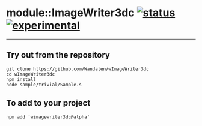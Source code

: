 
# module::ImageWriter3dc  [![status](https://github.com/Wandalen/wImageWriter3dc/workflows/publish/badge.svg)](https://github.com/Wandalen/wImageWriter3dc/actions?query=workflow%3Apublish) [![experimental](https://img.shields.io/badge/stability-experimental-orange.svg)](https://github.com/emersion/stability-badges#experimental)

___

## Try out from the repository
```
git clone https://github.com/Wandalen/wImageWriter3dc
cd wImageWriter3dc
npm install
node sample/trivial/Sample.s
```

## To add to your project
```
npm add 'wimagewriter3dc@alpha'
```




